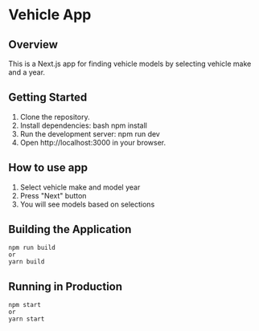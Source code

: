 # Vehicle App

## Overview

This is a Next.js app for finding vehicle models by selecting vehicle make and a year.

## Getting Started

1. Clone the repository.
2. Install dependencies:
	bash
	npm install
3. Run the development server:
   npm run dev
4. Open http://localhost:3000 in your browser.

## How to use app

1. Select vehicle make and model year
2. Press "Next" button
3. You will see models based on selections

## Building the Application
	npm run build
	or
	yarn build

## Running in Production
	npm start
	or
	yarn start
